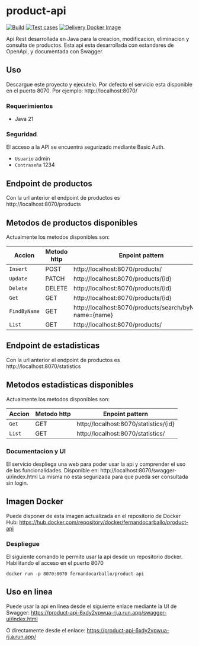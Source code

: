 # product-api

[![Build](https://github.com/fernandocarballo/product-api/actions/workflows/build.yml/badge.svg)](https://github.com/fernandocarballo/product-api/actions/workflows/build.yml)
[![Test cases](https://github.com/fernandocarballo/product-api/actions/workflows/test.yml/badge.svg)](https://github.com/fernandocarballo/product-api/actions/workflows/test.yml)
[![Delivery Docker Image](https://github.com/fernandocarballo/product-api/actions/workflows/delivery.yml/badge.svg)](https://github.com/fernandocarballo/product-api/actions/workflows/delivery.yml)

Api Rest desarrollada en Java para la creacion, modificacion, eliminacion y consulta de productos.
Esta api esta desarrollada con estandares de OpenApi, y documentada con Swagger.



## Uso
Descargue este proyecto y ejecutelo. Por defecto el servicio esta disponible en el puerto 8070.
Por ejemplo: http://localhost:8070/
### Requerimientos
- Java 21

### Seguridad
El acceso a la API se encuentra segurizado mediante Basic Auth.
- `Usuario` admin
- `Contraseña` 1234

## Endpoint de productos
Con la url anterior el endpoint de productos es http://localhost:8070/products

## Metodos de productos disponibles
Actualmente los metodos disponibles son:

| Accion | Metodo http | Enpoint pattern |
|-|-|-|
| `Insert` | POST | http://localhost:8070/products/ |
| `Update` | PATCH | http://localhost:8070/products/{id} |
| `Delete` | DELETE | http://localhost:8070/products/{id} |
| `Get` | GET | http://localhost:8070/products/{id} |
| `FindByName` | GET | http://localhost:8070/products/search/byName?name={name} |
| `List` | GET | http://localhost:8070/products/ |

## Endpoint de estadisticas
Con la url anterior el endpoint de productos es http://localhost:8070/statistics

## Metodos estadisticas disponibles
Actualmente los metodos disponibles son:

| Accion | Metodo http | Enpoint pattern |
|-|-|-|
| `Get` | GET | http://localhost:8070/statistics/{id} |
| `List` | GET | http://localhost:8070/statistics/ |

### Documentacion y UI
El servicio despliega una web para poder usar la api y comprender el uso de las funcionalidades. 
Disponible en: http://localhost:8070/swagger-ui/index.html
La misma no esta segurizada para que pueda ser consultada sin login.

## Imagen Docker
Puede disponer de esta imagen actualizada en el repositorio de Docker Hub: https://hub.docker.com/repository/docker/fernandocarballo/product-api

### Despliegue
El siguiente comando le permite usar la api desde un repositorio docker. Habilitando el acceso en el puerto 8070
```
docker run -p 8070:8070 fernandocarballo/product-api
```

## Uso en linea
Puede usar la api en linea desde el siguiente enlace mediante la UI de Swagger: 
https://product-api-6xdy2vpwua-rj.a.run.app/swagger-ui/index.html

O directamente desde el enlace: 
https://product-api-6xdy2vpwua-rj.a.run.app/
